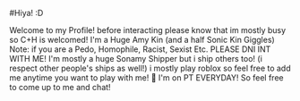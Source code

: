 #Hiya! :D

Welcome to my Profile! before interacting please know that im mostly busy so C+H is welcomed! I'm a Huge Amy Kin (and a half Sonic Kin Giggles) Note: if you are a Pedo, Homophile, Racist, Sexist Etc. PLEASE DNI INT WITH ME! I'm mostly a huge Sonamy Shipper but i ship others too! (i respect other people's ships as well!) i mostly play roblox so feel free to add me anytime you want to play with me! 🌹
I'm on PT EVERYDAY! So feel free to come up to me and chat!

